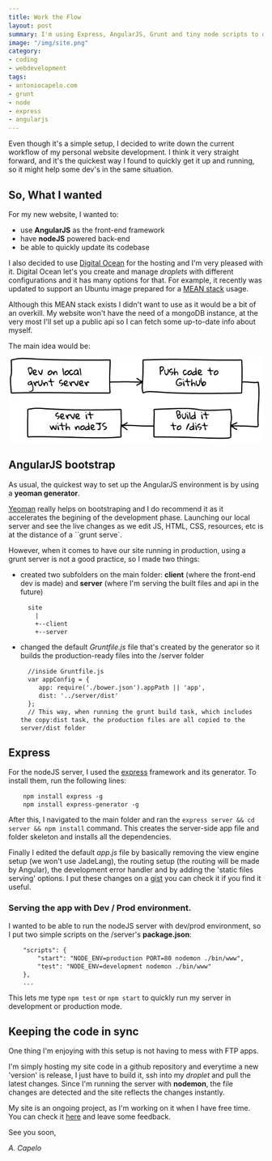 ```yaml
---
title: Work the Flow
layout: post
summary: I'm using Express, AngularJS, Grunt and tiny node scripts to develop and maintain my website. Check out how.
image: "/img/site.png"
category: 
- coding
- webdevelopment
tags:
- antoniocapelo.com
- grunt
- node
- express
- angularjs
---
```


Even though it's a simple setup, I decided to write down the current workflow of my personal website development. I think it very straight forward, and it's the quickest way I found to quickly get it up and running, so it might help some dev's in the same situation.

## So, What I wanted

For my new website, I wanted to: 

* use **AngularJS** as the front-end framework
* have **nodeJS** powered back-end
* be able to quickly update its codebase

I also decided to use [Digital Ocean](https://www.digitalocean.com/) for the hosting and I'm very pleased with it. Digital Ocean let's you create and manage *droplets* with different configurations and it has many options for that. For example, it recently was updated to support an Ubuntu image prepared for a [MEAN stack](http://mean.io/#!/) usage.

Although this MEAN stack exists I didn't want to use as it would be a bit of an overkill. My website won't have the need of a mongoDB instance, at the very most I'll set up a public api so I can fetch some up-to-date info about myself.

The main idea would be:

<img src="/img/schema.png">

## AngularJS bootstrap

As usual, the quickest way to set up the AngularJS environment is by using a **yeoman generator**.

[Yeoman](http://yeoman.io/) really helps on bootstraping and I do recommend it as it accelerates the begining of the development phase. Launching our local server and see the live changes as we edit JS, HTML, CSS, resources, etc is at the distance of a ``grunt serve`. 

However, when it comes to have our site running in production, using a grunt server is not a good practice, so I made two things:

* created two subfolders on the main folder: **client** (where the front-end dev is made) and **server** (where I'm serving the built files and api in the future)
	

		site
		  |
		  +--client
		  +--server


* changed the default *Gruntfile.js* file that's created by the generator so it builds the production-ready files into the /server folder

		//inside Gruntfile.js
		var appConfig = {
		   app: require('./bower.json').appPath || 'app',
		   dist: '../server/dist'
		};
		// This way, when running the grunt build task, which includes the copy:dist task, the production files are all copied to the server/dist folder

## Express		

For the nodeJS server, I used the [express](http://expressjs.com/) framework and its generator. To install them, run the following lines:

		npm install express -g
		npm install express-generator -g

After this, I navigated to the main folder and ran the ``express server && cd server && npm install`` command.
This creates the server-side app file and folder skeleton and installs all the dependencies. 

Finally I edited the default *app.js* file by basically removing the view engine setup (we won't use JadeLang), the routing setup (the routing will be made by Angular), the development error handler and by adding the 'static files serving' options. I put these changes on a [gist](https://gist.github.com/antoniocapelo/516c2ca7b9b053fa9e3a#file-edit_express_app-js) you can check it if you find it useful.

### Serving the app with Dev / Prod environment.

I wanted to be able to run the nodeJS server with dev/prod environment, so I put two simple scripts on the /server's **package.json**:

		"scripts": {
			"start": "NODE_ENV=production PORT=80 nodemon ./bin/www",
		    "test": "NODE_ENV=development nodemon ./bin/www"
		},
		...

This lets me type ``npm test`` or ``npm start`` to quickly run my server in development or production mode.

## Keeping the code in sync

One thing I'm enjoying with this setup is not having to mess with FTP apps. 

I'm simply hosting my site code in a github repository and everytime a new 'version' is release, I just have to build it, ssh into my *droplet* and pull the latest changes. Since I'm running the server with **nodemon**, the file changes are detected and the site reflects the changes instantly.

My site is an ongoing project, as I'm working on it when I have free time. You can check it [here](http://capelo.me/) and leave some feedback.


See you soon,

*A. Capelo*